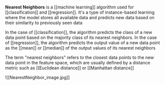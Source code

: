 **Nearest Neighbors** is a [[machine learning]] algorithm used for [[classification]] and [[regression]]. It's a type of instance-based learning where the model stores all available data and predicts new data based on their similarity to previously seen data

In the case of [[classification]], the algorithm predicts the class of a new data point based on the majority class of its nearest neighbors. In the case of [[regression]], the algorithm predicts the output value of a new data point as the [[mean]] or [[median]] of the output values of its nearest neighbors

The term "nearest neighbors" refers to the closest data points to the new data point in the feature space, which are usually defined by a distance metric such as [[Euclidean distance]] or [[Manhattan distance]]

![[NearestNeighbor_image.jpg]]

